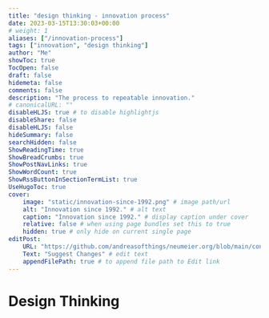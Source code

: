 ```yaml
---
title: "design thinking - innovation process"
date: 2023-03-15T13:30:03+00:00
# weight: 1
aliases: ["/innovation-process"]
tags: ["innovation", "design thinking"]
author: "Me"
showToc: true
TocOpen: false
draft: false
hidemeta: false
comments: false
description: "The process to repeatable innovation."
# canonicalURL: ""
disableHLJS: true # to disable highlightjs
disableShare: false
disableHLJS: false
hideSummary: false
searchHidden: false
ShowReadingTime: true
ShowBreadCrumbs: true
ShowPostNavLinks: true
ShowWordCount: true
ShowRssButtonInSectionTermList: true
UseHugoToc: true
cover:
    image: "static/innovation-since-1992.png" # image path/url
    alt: "Innovation since 1992." # alt text
    caption: "Innovation since 1992." # display caption under cover
    relative: false # when using page bundles set this to true
    hidden: true # only hide on current single page
editPost:
    URL: "https://github.com/andreasofthings/neumeier.org/blob/main/content/posts/innovation.md"
    Text: "Suggest Changes" # edit text
    appendFilePath: true # to append file path to Edit link
---
```


# Design Thinking

